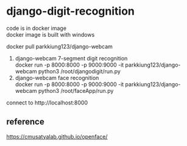 # django-digit-recognition
code is in docker image<br>
docker image is built with windows

docker pull parkkiung123/django-webcam<br>
1. django-webcam 7-segment digit recognition<br>
docker run -p 8000:8000 -p 9000:9000 -it parkkiung123/django-webcam python3 /root/djangodigit/run.py<br>
2. django-webcam face recognition<br>
docker run -p 8000:8000 -p 9000:9000 -it parkkiung123/django-webcam python3 /root/faceApp/run.py<br>

connect to http://localhost:8000

## reference
https://cmusatyalab.github.io/openface/
